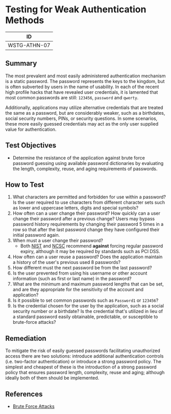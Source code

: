 # Testing for Weak Authentication Methods

|ID          |
|------------|
|WSTG-ATHN-07|

## Summary

The most prevalent and most easily administered authentication mechanism is a static password. The password represents the keys to the kingdom, but is often subverted by users in the name of usability. In each of the recent high profile hacks that have revealed user credentials, it is lamented that most common passwords are still: `123456`, `password` and `qwerty`.

Additionally, applications may utilize alternative credentials that are treated the same as a password, but are considerably weaker, such as a birthdates, social security numbers, PINs, or security questions. In some scenarios, these more easily guessed credentials may act as the only user supplied value for authentication.

## Test Objectives

- Determine the resistance of the application against brute force password guessing using available password dictionaries by evaluating the length, complexity, reuse, and aging requirements of passwords.

## How to Test

1. What characters are permitted and forbidden for use within a password? Is the user required to use characters from different character sets such as lower and uppercase letters, digits and special symbols?
2. How often can a user change their password? How quickly can a user change their password after a previous change? Users may bypass password history requirements by changing their password 5 times in a row so that after the last password change they have configured their initial password again.
3. When must a user change their password?
    - Both [NIST](https://pages.nist.gov/800-63-3/sp800-63b.html#memsecretver) and [NCSC](https://www.ncsc.gov.uk/collection/passwords/updating-your-approach#PasswordGuidance:UpdatingYourApproach-Don'tenforceregularpasswordexpiry) recommend **against** forcing regular password expiry, although it may be required by standards such as PCI DSS.
4. How often can a user reuse a password? Does the application maintain a history of the user's previous used 8 passwords?
5. How different must the next password be from the last password?
6. Is the user prevented from using his username or other account information (such as first or last name) in the password?
7. What are the minimum and maximum password lengths that can be set, and are they appropriate for the sensitivity of the account and application?
8. Is it possible to set common passwords such as `Password1` or `123456`?
9. Is the credential chosen for the user by the application, such as a social security number or a birthdate? Is the credential that's utilized in lieu of a standard password easily obtainable, predictable, or susceptible to brute-force attacks?

## Remediation

To mitigate the risk of easily guessed passwords facilitating unauthorized access there are two solutions: introduce additional authentication controls (i.e. two-factor authentication) or introduce a strong password policy. The simplest and cheapest of these is the introduction of a strong password policy that ensures password length, complexity, reuse and aging; although ideally both of them should be implemented.

## References

- [Brute Force Attacks](https://owasp.org/www-community/attacks/Brute_force_attack)

